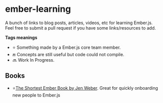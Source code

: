 # ember-learning
A bunch of links to blog posts, articles, videos, etc for learning Ember.js. Feel free to submit a pull request if you have some links/resources to add. 

**Tags meanings**
* ⭐️ Something made by a Ember.js core team member.
* 🔚 Concepts are still useful but code could not compile.
* 🔜 Work In Progress.


## Books
* ⭐️[The Shortest Ember Book by Jen Weber](https://github.com/ember-learn/the-shortest-ember-book). Great for quickly onboarding new people to Ember.js
